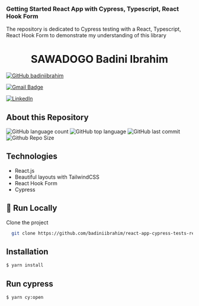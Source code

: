 ### Getting Started React App with Cypress, Typescript, React Hook Form

The repository is dedicated to Cypress testing with a React, Typescript, React Hook Form to demonstrate my understanding of this library

<h1 align="center">
  SAWADOGO Badini Ibrahim
</h1>

[![GitHub badiniibrahim](https://img.shields.io/github/followers/badiniibrahim?label=follow&style=social)](https://github.com/badiniibrahim)

[![Gmail Badge](https://img.shields.io/badge/-sawadogo.badiniibrahim@gmail.com-c14438?style=flat-square&logo=Gmail&logoColor=white&link=sawadogo.badiniibrahim@gmail.com)](mailto:sawadogo.badiniibrahim@gmail.com)

[![LinkedIn](https://img.shields.io/badge/linkedin-%230077B5.svg?style=for-the-badge&logo=linkedin&logoColor=white)](https://www.linkedin.com/in/badini-ibrahim-s-306b119b/)

## About this Repository

![GitHub language count](https://img.shields.io/github/languages/count/react-app-cypress-tests-registration-page)
![GitHub top language](https://img.shields.io/github/languages/top/react-app-cypress-tests-registration-page)
![GitHub last commit](https://img.shields.io/github/last-commit/react-app-cypress-tests-registration-page)
![Github Repo Size](https://img.shields.io/github/repo-size/react-app-cypress-tests-registration-page)

## Technologies
- React.js
- Beautiful layouts with TailwindCSS
- React Hook Form
- Cypress
  
## :running: Run Locally
Clone the project

```bash
  git clone https://github.com/badiniibrahim/react-app-cypress-tests-registration-page.git
```
## Installation

```bash
$ yarn install
```
## Run cypress

```bash
$ yarn cy:open
```
